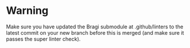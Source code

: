 # Warning
Make sure you have updated the Bragi submodule at .github/linters to the latest commit on your new branch before this is merged (and make sure it passes the super linter check).
